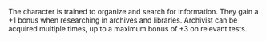 The character is trained to organize and search for information. They gain a +1 bonus when researching in archives and libraries. Archivist can be acquired multiple times, up to a maximum bonus of +3 on relevant tests.